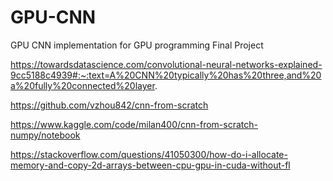 # GPU-CNN
GPU CNN implementation for GPU programming Final Project







https://towardsdatascience.com/convolutional-neural-networks-explained-9cc5188c4939#:~:text=A%20CNN%20typically%20has%20three,and%20a%20fully%20connected%20layer.

https://github.com/vzhou842/cnn-from-scratch

https://www.kaggle.com/code/milan400/cnn-from-scratch-numpy/notebook

https://stackoverflow.com/questions/41050300/how-do-i-allocate-memory-and-copy-2d-arrays-between-cpu-gpu-in-cuda-without-fl 

